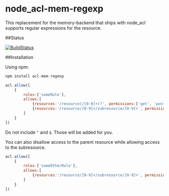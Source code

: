 node_acl-mem-regexp
===================

This replacement for the memory-backend that ships with node_acl supports regular expressions for the resource.

##Status

[![BuildStatus](https://secure.travis-ci.org/futurechan/node_acl-mem-regexp.png?branch=master)](https://travis-ci.org/futurechan/node_acl-mem-regexp)


##Installation

Using npm:

```javascript
npm install acl-mem-regexp
```

```javascript
acl.allow([
	{
		roles:['someRole'], 
		allows:[
			{resources:'/resource(/[0-9]+)?', permissions:['get', 'post', 'put']},
			{resources:'/resource/[0-9]+/subresource/[0-9]+', permissions:['get', 'post', 'put']}
		]
	}
])
```

Do not include ```^``` and ```$```. Those will be added for you.

You can also disallow access to the parent resource while allowing access to the subresource.

```javascript
acl.allow([
	{
		roles:['someOtherRole'], 
		allows:[
			{resources:'/resource/[0-9]+/subresource/[0-9]+', permissions:['get', 'post', 'put']}
		]
	}
])
```

